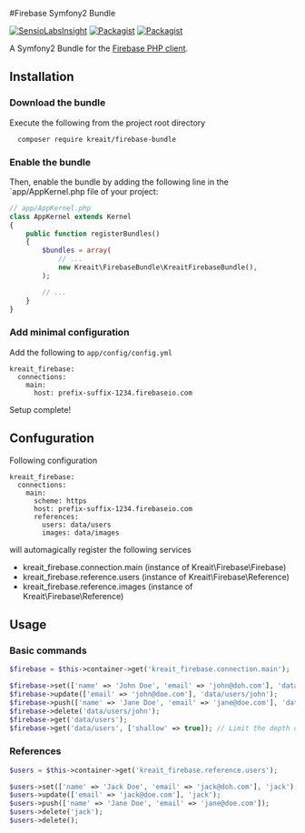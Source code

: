 #Firebase Symfony2 Bundle

[![SensioLabsInsight](https://insight.sensiolabs.com/projects/8d6e529b-ec74-4bfb-8892-4ef1e21a76f0/mini.png)](https://insight.sensiolabs.com/projects/8d6e529b-ec74-4bfb-8892-4ef1e21a76f0)
[![Packagist](https://img.shields.io/packagist/v/kreait/firebase-bundle.svg?style=flat-square)](https://packagist.org/packages/kreait/firebase-bundle)
[![Packagist](https://img.shields.io/packagist/l/kreait/firebase-bundle.svg?style=flat-square)](https://github.com/kreait/firebase-bundle/blob/master/LICENSE)

A Symfony2 Bundle for the [Firebase PHP client](https://github.com/kreait/firebase-php).

## Installation

### Download the bundle

Execute the following from the project root directory

```
  composer require kreait/firebase-bundle
```

### Enable the bundle

Then, enable the bundle by adding the following line in the `app/AppKernel.php file of your project:

```php
// app/AppKernel.php
class AppKernel extends Kernel
{
    public function registerBundles()
    {
        $bundles = array(
            // ...
            new Kreait\FirebaseBundle\KreaitFirebaseBundle(),
        );

        // ...
    }
}
```

### Add minimal configuration

Add the following to `app/config/config.yml`

```
kreait_firebase:
  connections:
    main:
      host: prefix-suffix-1234.firebaseio.com
```

Setup complete!

## Confuguration

Following configuration

```
kreait_firebase:
  connections:
    main:
      scheme: https
      host: prefix-suffix-1234.firebaseio.com
      references:
        users: data/users
        images: data/images
```

will automagically register the following services 

  - kreait_firebase.connection.main (instance of Kreait\Firebase\Firebase)
  - kreait_firebase.reference.users (instance of Kreait\Firebase\Reference)
  - kreait_firebase.reference.images (instance of Kreait\Firebase\Reference)


## Usage

### Basic commands

```php
$firebase = $this->container->get('kreait_firebase.connection.main');

$firebase->set(['name' => 'John Doe', 'email' => 'john@doh.com'], 'data/users/john');
$firebase->update(['email' => 'john@doe.com'], 'data/users/john');
$firebase->push(['name' => 'Jane Doe', 'email' => 'jane@doe.com'], 'data/users');
$firebase->delete('data/users/john');
$firebase->get('data/users');
$firebase->get('data/users', ['shallow' => true]); // Limit the depth of the data received

```

### References

```php
$users = $this->container->get('kreait_firebase.reference.users');

$users->set(['name' => 'Jack Doe', 'email' => 'jack@doh.com'], 'jack');
$users->update(['email' => 'jack@doe.com'], 'jack');
$users->push(['name' => 'Jane Doe', 'email' => 'jane@doe.com']);
$users->delete('jack');
$users->delete();
```
